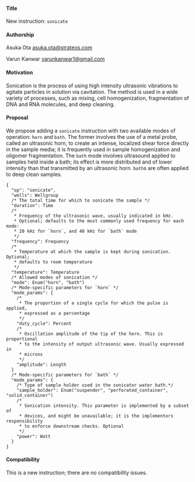 #### **Title**
New instruction: `sonicate`

#### **Authorship**
Asuka Ota <asuka.ota@strateos.com>

Varun Kanwar <varunkanwar1@gmail.com>

#### **Motivation**
Sonication is the process of using high intensity ultrasonic vibrations to agitate particles in solution via cavitation. The method is used in a wide variety of processes, such as mixing, cell homogenization, fragmentation of DNA and RNA molecules, and deep cleaning.

#### **Proposal**
We propose adding a `sonicate` instruction with two available modes of operation: `horn` and `bath`. The former involves the use of a metal probe, called an ultrasonic horn, to create an intense, localized shear force directly in the sample media; it is frequently used in sample homogenization and oligomer fragmentation. The `bath` mode involves ultrasound applied to samples held inside a bath; its effect is more distributed and of lower intensity than that transmitted by an ultrasonic horn. `bath`s are often applied to deep clean samples.

```
{
  "op": "sonicate",
  "wells": Wellgroup
  /* The total time for which to sonicate the sample */
  "duration": Time
  /*
   * Frequency of the ultrasonic wave, usually indicated in kHz.
   * Optional; defaults to the most commonly used frequency for each mode:
   * 20 kHz for `horn`, and 40 kHz for `bath` mode
   */
  "frequency": Frequency
  /*
   * Temperature at which the sample is kept during sonication. Optional;
   * defaults to room temperature
   */
  "temperature": Temperature
  /* Allowed modes of sonication */
  "mode": Enum("horn", "bath")
  /* Mode-specific parameters for `horn` */
  "mode_params": {
    /*
     * The proportion of a single cycle for which the pulse is applied,
     * expressed as a percentage
     */
    "duty_cycle": Percent
    /*
     * Oscillation amplitude of the tip of the horn. This is proportional
     * to the intensity of output ultrasonic wave. Usually expressed in
     * microns
     */
    "amplitude": Length
  }
  /* Mode-specific parameters for `bath` */
  "mode_params": {
    /* Type of sample holder used in the sonicator water bath.*/
    "sample_holder": Enum("suspender", "perforated_container", "solid_container")
    /*
     * Sonication intensity. This parameter is implemented by a subset of
     * devices, and might be unavailable; it is the implementors responsibility
     * to enforce downstream checks. Optional
     */
    "power": Watt
  }
}
```

#### **Compatibility**
This is a new instruction; there are no compatibility issues.

